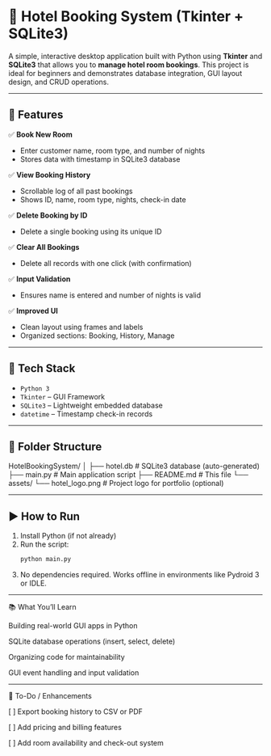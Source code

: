 # 🏨 Hotel Booking System (Tkinter + SQLite3)

A simple, interactive desktop application built with Python using **Tkinter** and **SQLite3** that allows you to **manage hotel room bookings**. This project is ideal for beginners and demonstrates database integration, GUI layout design, and CRUD operations.

---

## 🚀 Features

✅ **Book New Room**
- Enter customer name, room type, and number of nights
- Stores data with timestamp in SQLite3 database

✅ **View Booking History**
- Scrollable log of all past bookings
- Shows ID, name, room type, nights, check-in date

✅ **Delete Booking by ID**
- Delete a single booking using its unique ID

✅ **Clear All Bookings**
- Delete all records with one click (with confirmation)

✅ **Input Validation**
- Ensures name is entered and number of nights is valid

✅ **Improved UI**
- Clean layout using frames and labels
- Organized sections: Booking, History, Manage

---

## 🧰 Tech Stack

- `Python 3`
- `Tkinter` – GUI Framework
- `SQLite3` – Lightweight embedded database
- `datetime` – Timestamp check-in records

---

## 📁 Folder Structure

HotelBookingSystem/ │ ├── hotel.db                # SQLite3 database (auto-generated) ├── main.py                 # Main application script ├── README.md               # This file └── assets/ └── hotel_logo.png      # Project logo for portfolio (optional)

---

## ▶️ How to Run

1. Install Python (if not already)
2. Run the script:
   ```bash
   python main.py

3. No dependencies required. Works offline in environments like Pydroid 3 or IDLE.




---

📚 What You’ll Learn

Building real-world GUI apps in Python

SQLite database operations (insert, select, delete)

Organizing code for maintainability

GUI event handling and input validation



---

📌 To-Do / Enhancements

[ ] Export booking history to CSV or PDF

[ ] Add pricing and billing features

[ ] Add room availability and check-out system
